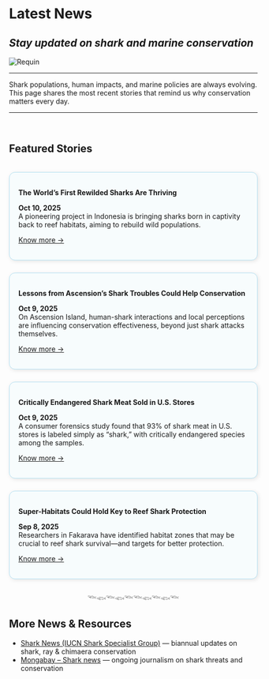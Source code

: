 # Latest News
## *Stay updated on shark and marine conservation*

![Requin](https://github.com/user-attachments/assets/1da6f5a5-2547-4b2d-9364-660c7aafa13d)

----

Shark populations, human impacts, and marine policies are always evolving. This page shares the most recent stories that remind us why conservation matters every day.

---
<br>

## Featured Stories

<br>

<div style="border: 1px solid #b3e0f2; border-radius: 12px; padding: 18px; background-color: #f7fcfd; box-shadow: 2px 2px 8px rgba(0,0,0,0.1); margin-bottom: 25px;">

**The World’s First Rewilded Sharks Are Thriving**
  
**Oct 10, 2025**  
A pioneering project in Indonesia is bringing sharks born in captivity back to reef habitats, aiming to rebuild wild populations.

[Know more →](https://reasonstobecheerful.world/worlds-first-rewilded-sharks-thrive-reshark/)

</div>
<div style="border: 1px solid #b3e0f2; border-radius: 12px; padding: 18px; background-color: #f7fcfd; box-shadow: 2px 2px 8px rgba(0,0,0,0.1); margin-bottom: 25px;">

**Lessons from Ascension’s Shark Troubles Could Help Conservation**

**Oct 9, 2025**  
On Ascension Island, human-shark interactions and local perceptions are influencing conservation effectiveness, beyond just shark attacks themselves.

[Know more →](https://news.exeter.ac.uk/faculty-of-environment-science-and-economy/lessons-from-ascensions-shark-troubles-could-help-boost-conservation/)

</div>
<div style="border: 1px solid #b3e0f2; border-radius: 12px; padding: 18px; background-color: #f7fcfd; box-shadow: 2px 2px 8px rgba(0,0,0,0.1); margin-bottom: 25px;">

**Critically Endangered Shark Meat Sold in U.S. Stores**

**Oct 9, 2025**  
A consumer forensics study found that 93% of shark meat in U.S. stores is labeled simply as “shark,” with critically endangered species among the samples.

[Know more →](https://www.unc.edu/posts/2025/10/09/critically-endangered-shark-meat-sold-in-us-stores/)

</div>
<div style="border: 1px solid #b3e0f2; border-radius: 12px; padding: 18px; background-color: #f7fcfd; box-shadow: 2px 2px 8px rgba(0,0,0,0.1); margin-bottom: 25px;">

**Super-Habitats Could Hold Key to Reef Shark Protection**

**Sep 8, 2025**  
Researchers in Fakarava have identified habitat zones that may be crucial to reef shark survival—and targets for better protection.

[Know more →](https://news.fiu.edu/2025/super-habitats-could-hold-key-to-shark-conservation)

</div>

<div align=center>
 
 𓆝𓆟𓆝𓆟𓆝𓆝𓆟𓆝𓆟𓆝
</div>

## More News & Resources

- [Shark News (IUCN Shark Specialist Group)](https://www.iucnssg.org/shark-news.html) — biannual updates on shark, ray & chimaera conservation
- [Mongabay – Shark news](https://news.mongabay.com/list/sharks/) — ongoing journalism on shark threats and conservation 


